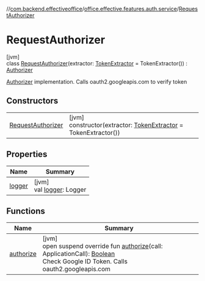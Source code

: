 //[com.backend.effectiveoffice](../../../index.md)/[office.effective.features.auth.service](../index.md)/[RequestAuthorizer](index.md)

# RequestAuthorizer

[jvm]\
class [RequestAuthorizer](index.md)(extractor: [TokenExtractor](../-token-extractor/index.md) = TokenExtractor()) : [Authorizer](../-authorizer/index.md)

[Authorizer](../-authorizer/index.md) implementation. Calls oauth2.googleapis.com to verify token

## Constructors

| | |
|---|---|
| [RequestAuthorizer](-request-authorizer.md) | [jvm]<br>constructor(extractor: [TokenExtractor](../-token-extractor/index.md) = TokenExtractor()) |

## Properties

| Name | Summary |
|---|---|
| [logger](logger.md) | [jvm]<br>val [logger](logger.md): Logger |

## Functions

| Name | Summary |
|---|---|
| [authorize](authorize.md) | [jvm]<br>open suspend override fun [authorize](authorize.md)(call: ApplicationCall): [Boolean](https://kotlinlang.org/api/latest/jvm/stdlib/kotlin/-boolean/index.html)<br>Check Google ID Token. Calls oauth2.googleapis.com |
